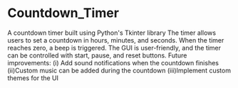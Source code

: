 # Countdown_Timer
A countdown timer built using Python's Tkinter library
The timer allows users to set a countdown in hours, minutes, and seconds. When the timer reaches zero, a beep is triggered. 
The GUI is user-friendly, and the timer can be controlled with start, pause, and reset buttons.
Future improvements: (i) Add sound notifications when the countdown finishes 
(ii)Custom music can be added during the countdown
(iii)Implement custom themes for the UI
